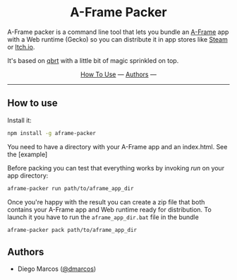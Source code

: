 <h1 align="center">A-Frame Packer</h1>

A-Frame packer is a command line tool that lets you bundle an [A-Frame](https://aframe.io) app with a Web runtime (Gecko) so you can distribute it in app stores like [Steam](http://store.steampowered.com/) or [Itch.io](https://itch.io/).

It's based on [qbrt](https://github.com/mykmelez/qbrt) with a little bit of magic sprinkled on top.

<div align="center">
  <a href="#how-to-use">How To Use</a>
  &mdash;
  <a href="#authors">Authors</a>
  &mdash;
</div>

---

## How to use

Install it:

```bash
npm install -g aframe-packer
```

You need to have a directory with your A-Frame app and an index.html. See the [example]

Before packing you can test that everything works by invoking *run* on your app directory:

```bash
aframe-packer run path/to/aframe_app_dir
```

Once you're happy with the result you can create a zip file that both contains your A-Frame app and Web runtime ready for distribution. To launch it you have to run the `aframe_app_dir.bat` file in the bundle

```bash
aframe-packer pack path/to/aframe_app_dir
```

## Authors

- Diego Marcos ([@dmarcos](https://twitter.com/dmarcos))
